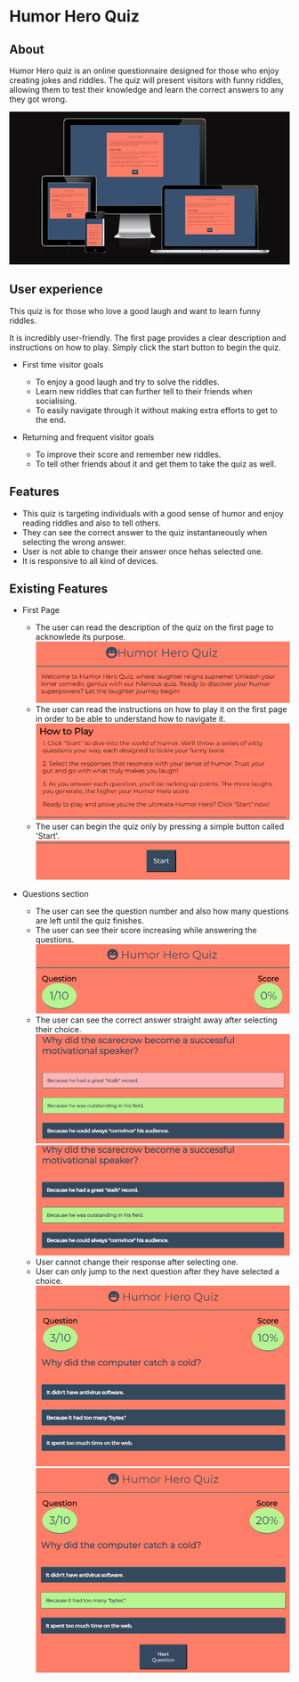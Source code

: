 # Humor Hero Quiz

## About

Humor Hero quiz is an online questionnaire designed for those who enjoy creating jokes and riddles.
The quiz will present visitors with funny riddles, allowing them to test their knowledge and learn the correct answers to any they got wrong.

![Screenshot with the quiz on various screen sizes](assets/images/screenshot-different-screens.png)


## User experience

This quiz is for those who love a good laugh and want to learn funny riddles.

It is incredibly user-friendly. The first page provides a clear description and instructions on how to play. Simply click the start button to begin the quiz.

+ First time visitor goals
  + To enjoy a good laugh and try to solve the riddles.
  + Learn new riddles that can further tell to their friends when socialising.
  + To easily navigate through it without making extra efforts to get to the end. 

+ Returning and frequent visitor goals
  + To improve their score and remember new riddles. 
  + To tell other friends about it and get them to take the quiz as well. 

## Features

+ This quiz is targeting individuals with a good sense of humor and enjoy reading riddles and also to tell others. 
+ They can see the correct answer to the quiz instantaneously when selecting the wrong answer.
+ User is not able to change their answer once hehas selected one. 
+ It is responsive to all kind of devices.

## Existing Features

+ First Page
  
  + The user can read the description of the quiz on the first page to acknowlede its purpose.
  ![Screenshot with the About Section](assets/images/screenshot-about-section.png)
  + The user can read the instructions on how to play it on the first page in order to be able to understand how to navigate it. 
  ![Screenshot with the Instructions](assets/images/screenshot-how-to-play.png)
  + The user can begin the quiz only by pressing a simple button called 'Start'.
  ![Screenshot with the Start button](assets/images/screenshot-start-button.png)
  
+ Questions section

  + The user can see the question number and also how many questions are left until the quiz finishes.
  + The user can see their score increasing while answering the questions.
  ![Screenshot with the head-display with the question number on the left and the score on the right](assets/images/screenshot-head-display.png)
  + The user can see the correct answer straight away after selecting their choice.
  ![Screenshot with the right and wrong answers highlighted after selecting a choice](assets/images/screenshot-showing-answers.png)
  ![Screenshot showing only the right answer when user has selected the correct choice](assets/images/screenshot-correct-choice.png)
  + User cannot change their response after selecting one. 
  + User can only jump to the next question after they have selected a choice.
  ![Screenshot with the choices when user haven't choosen any answer - showing no next button](assets/images/screenshot-no-next-button.png)
  ![Screenshot with the choices after user selected an answer - showing the next button](assets/images/screenshot-next-button.png)
  


